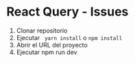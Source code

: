 # React Query - Issues

1. Clonar repositorio
2. Ejecutar ` yarn install` o `npm install`
3. Abrir el URL del proyecto
4. Ejecutar npm run dev
